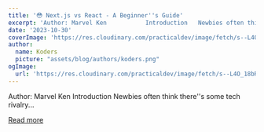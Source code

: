 ```yaml
---
title: '😳 Next.js vs React - A Beginner''s Guide'
excerpt: 'Author: Marvel Ken           Introduction   Newbies often think there''s some tech rivalry...'
date: '2023-10-30'
coverImage: 'https://res.cloudinary.com/practicaldev/image/fetch/s--L4O_18bR--/c_imagga_scale,f_auto,fl_progressive,h_420,q_auto,w_1000/https://dev-to-uploads.s3.amazonaws.com/uploads/articles/esr061f6gnnsq69vho3h.png'
author:
  name: Koders
  picture: "assets/blog/authors/koders.png"
ogImage:
  url: 'https://res.cloudinary.com/practicaldev/image/fetch/s--L4O_18bR--/c_imagga_scale,f_auto,fl_progressive,h_420,q_auto,w_1000/https://dev-to-uploads.s3.amazonaws.com/uploads/articles/esr061f6gnnsq69vho3h.png'
---
```


Author: Marvel Ken           Introduction   Newbies often think there''s some tech rivalry...

[Read more](https://dev.to/refine/nextjs-vs-react-a-beginners-guide-5607)

